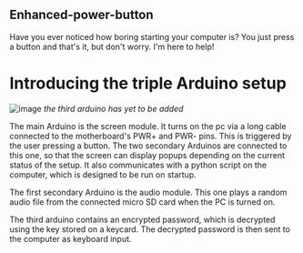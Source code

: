 ## Enhanced-power-button
Have you ever noticed how boring starting your computer is? You just press a button and that's it, but don't worry. I'm here to help!

# Introducing the triple Arduino setup

![image](https://user-images.githubusercontent.com/62833819/200816144-c55af122-c362-48e6-8ba1-a79fa11617ea.png)
*the third arduino has yet to be added*

The main Arduino is the screen module. It turns on the pc via a long cable connected to the motherboard's PWR+ and PWR- pins. This is triggered by the user pressing a button. The two secondary Arduinos are connected to this one, so that the screen can display popups depending on the current status of the setup. It also communicates with a python script on the computer, which is designed to be run on startup.

The first secondary Arduino is the audio module. This one plays a random audio file from the connected micro SD card when the PC is turned on.

The third arduino contains an encrypted password, which is decrypted using the key stored on a keycard. The decrypted password is then sent to the computer as keyboard input.
